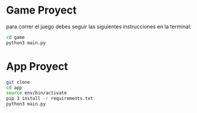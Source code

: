 # Game Proyect
para correr el juego debes seguir las siguientes instrucciones en la terminal:

```sh
cd game 
python3 main.py
```

# App Proyect

```sh
git clone
cd app
source env/bin/activate
pip 3 install -r requirements.txt
python3 main.py
```